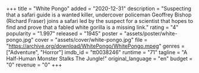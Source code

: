 +++
title = "White Pongo"
added = "2020-12-31"
description = "Suspecting that a safari guide is a wanted killer, undercover policeman Geoffrey Bishop (Richard Fraser) joins a safari led by the suspect for a scientist that hopes to find and prove that a fabled white gorilla is a missing link."
rating = "4"
popularity = "1.997"
released = "1945"
poster = "assets/poster/white-pongo.jpg"
cover = "assets/cover/white-pongo.jpg"
file = "https://archive.org/download/WhitePongo/WhitePongo.mpeg"
genres = ["Adventure", "Horror"]
imdb_id = "tt0038246"
runtime = "71"
tagline = "A Half-Human Monster Stalks The Jungle!"
original_language = "en"
budget = "0"
revenue = "0"
+++